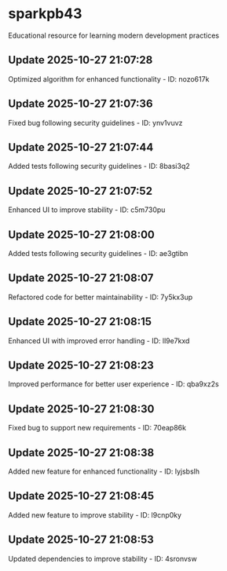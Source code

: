 # sparkpb43
Educational resource for learning modern development practices

## Update 2025-10-27 21:07:28
Optimized algorithm for enhanced functionality - ID: nozo617k


## Update 2025-10-27 21:07:36
Fixed bug following security guidelines - ID: ynv1vuvz


## Update 2025-10-27 21:07:44
Added tests following security guidelines - ID: 8basi3q2


## Update 2025-10-27 21:07:52
Enhanced UI to improve stability - ID: c5m730pu


## Update 2025-10-27 21:08:00
Added tests following security guidelines - ID: ae3gtibn


## Update 2025-10-27 21:08:07
Refactored code for better maintainability - ID: 7y5kx3up


## Update 2025-10-27 21:08:15
Enhanced UI with improved error handling - ID: ll9e7kxd


## Update 2025-10-27 21:08:23
Improved performance for better user experience - ID: qba9xz2s


## Update 2025-10-27 21:08:30
Fixed bug to support new requirements - ID: 70eap86k


## Update 2025-10-27 21:08:38
Added new feature for enhanced functionality - ID: lyjsbslh


## Update 2025-10-27 21:08:45
Added new feature to improve stability - ID: l9cnp0ky


## Update 2025-10-27 21:08:53
Updated dependencies to improve stability - ID: 4sronvsw

